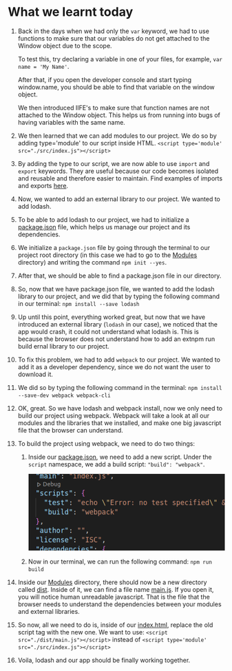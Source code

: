 # What we learnt today

1. Back in the days when we had only the `var` keyword, we had to use functions to make sure that our variables do not get attached to the Window object due to the scope.

   To test this, try declaring a variable in one of your files, for example, `var name = 'My Name'`.

   After that, if you open the developer console and start typing window.name, you should be able to find that variable on the window object.

   We then introduced IIFE's to make sure that function names are not attached to the Window object. This helps us from running into bugs of having variables with the same name.

2. We then learned that we can add modules to our project. We do so by adding type='module' to our script inside HTML.
   `<script type='module' src="./src/index.js"></script>`

3. By adding the type to our script, we are now able to use `import` and `export` keywords. They are useful because our code becomes isolated and reusable and therefore easier to maintain. Find examples of imports and exports [here](./src//examples.js).

4. Now, we wanted to add an external library to our project. We wanted to add lodash.

5. To be able to add lodash to our project, we had to initialize a [package.json](./package.json) file, which helps us manage our project and its dependencies.

6. We initialize a `package.json` file by going through the terminal to our project root directory (in this case we had to go to the [Modules](./) directory) and writing the command `npm init --yes`.

7. After that, we should be able to find a package.json file in our directory.

8. So, now that we have package.json file, we wanted to add the lodash library to our project, and we did that by typing the following command in our terminal: `npm install --save lodash`

9. Up until this point, everything worked great, but now that we have introduced an external library (`lodash` in our case), we noticed that the app would crash, it could not understand what lodash is. This is because the browser does not understand how to add an extnpm run build ernal library to our project.

10. To fix this problem, we had to add `webpack` to our project. We wanted to add it as a developer dependency, since we do not want the user to download it.

11. We did so by typing the following command in the terminal: `npm install --save-dev webpack webpack-cli`

12. OK, great. So we have lodash and webpack install, now we only need to build our project using webpack. Webpack will take a look at all our modules and the libraries that we installed, and make one big javascript file that the browser can understand.

13. To build the project using webpack, we need to do two things:

    1. Inside our [package.json](./package.json),
       we need to add a new script. Under the `script` namespace, we add a build script: `"build": "webpack"`.

       ![alt text](./images/webpack-build.png)

    2. Now in our terminal, we can run the following command: `npm run build`

14. Inside our [Modules](./) directory, there should now be a new directory called [dist](./dist/). Inside of it, we can find a file name [main.js](./dist/main.js). If you open it, you will notice human unreadable javascript. That is the file that the browser needs to understand the dependencies between your modules and external libraries.

15. So now, all we need to do is, inside of our [index.html](index.html), replace the old script tag with the new one. We want to use:
    `<script src="./dist/main.js"></script>` instead of `<script type='module' src="./src/index.js"></script> `

16. Voila, lodash and our app should be finally working together.
